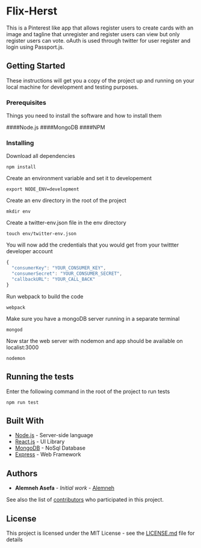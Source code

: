 # Flix-Herst

This is a Pinterest like app that allows register users to create cards with an image and tagline that unregister and register users can view but only register users can vote. oAuth is used through twitter for user register and login using Passport.js.

## Getting Started

These instructions will get you a copy of the project up and running on your local machine for development and testing purposes. 

### Prerequisites

Things you need to install the software and how to install them

####Node.js
####MongoDB
####NPM

### Installing


Download all dependencies

```
npm install
```

Create an environment variable and set it to developement

```
export NODE_ENV=development
```

Create an env directory in the root of the project

```
mkdir env
```

Create a twitter-env.json file in the env directory

```
touch env/twitter-env.json
```

You will now add the credentials that you would get from your twittter developer account 

```javascript
{
  "consumerKey": "YOUR_CONSUMER_KEY",
  "consumerSecret": "YOUR_CONSUMER_SECRET",
  "callbackURL": "YOUR_CALL_BACK"
}
```

Run webpack to build the code

```
webpack
```

Make sure you have a mongoDB server running in a separate terminal

```
mongod
```

Now star the web server with nodemon and app should be available on localist:3000

```
nodemon
```


## Running the tests

Enter the following command in the root of the project to run tests

```
npm run test
```

## Built With

* [Node.js](https://nodejs.org/en/) - Server-side language
* [React.js](https://facebook.github.io/react/) - UI Library
* [MongoDB](https://www.mongodb.com/) - NoSql Database
* [Express](https://expressjs.com/) - Web Framework





## Authors

* **Alemneh Asefa** - *Initial work* - [Alemneh](https://github.com/alemneh)

See also the list of [contributors](https://github.com/alemneh/book-swap/contributors) who participated in this project.

## License

This project is licensed under the MIT License - see the [LICENSE.md](LICENSE.md) file for details
